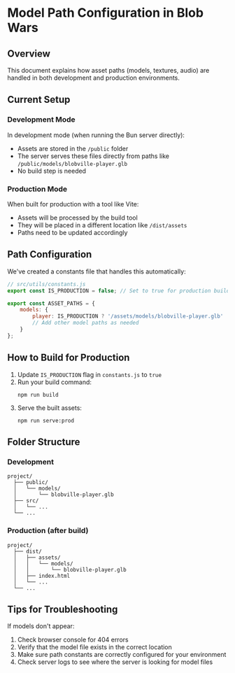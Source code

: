 # Model Path Configuration in Blob Wars

## Overview

This document explains how asset paths (models, textures, audio) are handled in both development and production environments.

## Current Setup

### Development Mode

In development mode (when running the Bun server directly):
- Assets are stored in the `/public` folder
- The server serves these files directly from paths like `/public/models/blobville-player.glb`
- No build step is needed

### Production Mode

When built for production with a tool like Vite:
- Assets will be processed by the build tool
- They will be placed in a different location like `/dist/assets`
- Paths need to be updated accordingly

## Path Configuration

We've created a constants file that handles this automatically:

```javascript
// src/utils/constants.js
export const IS_PRODUCTION = false; // Set to true for production builds

export const ASSET_PATHS = {
    models: {
        player: IS_PRODUCTION ? '/assets/models/blobville-player.glb' : '/public/models/blobville-player.glb',
        // Add other model paths as needed
    }
};
```

## How to Build for Production

1. Update `IS_PRODUCTION` flag in `constants.js` to `true`
2. Run your build command:
   ```
   npm run build
   ```
3. Serve the built assets:
   ```
   npm run serve:prod
   ```

## Folder Structure

### Development
```
project/
  ├── public/
  │   └── models/
  │       └── blobville-player.glb
  ├── src/
  │   └── ...
  └── ...
```

### Production (after build)
```
project/
  ├── dist/
  │   ├── assets/
  │   │   └── models/
  │   │       └── blobville-player.glb
  │   ├── index.html
  │   └── ...
  └── ...
```

## Tips for Troubleshooting

If models don't appear:
1. Check browser console for 404 errors
2. Verify that the model file exists in the correct location
3. Make sure path constants are correctly configured for your environment
4. Check server logs to see where the server is looking for model files 